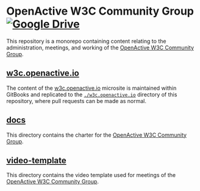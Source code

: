 # OpenActive W3C Community Group [![Google Drive](https://img.shields.io/badge/Google%20Drive-4285F4?logo=google-drive&logoColor=white)](https://drive.google.com/drive/folders/1SFlK8v7JrS7UjOcIdhDeCIJTltx7_Qoa?usp=sharing)

This repository is a monorepo containing content relating to the administration, meetings, and working of the [OpenActive W3C Community Group](https://www.w3.org/community/openactive/).

## [w3c.openactive.io](./w3c.openactive.io)

The content of the [w3c.openactive.io](https://w3c.openactive.io) microsite is maintained within GitBooks and replicated to the [`./w3c.openactive.io`](./w3c.openactive.io) directory of this repository, where pull requests can be made as normal.

## [docs](./docs)

This directory contains the charter for the [OpenActive W3C Community Group](https://www.w3.org/community/openactive/).

## [video-template](./video-template)

This directory contains the video template used for meetings of the [OpenActive W3C Community Group](https://www.w3.org/community/openactive/).
